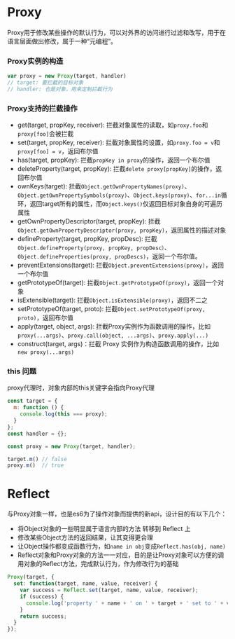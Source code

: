 # Proxy
Proxy用于修改某些操作的默认行为，可以对外界的访问进行过滤和改写，用于在语言层面做出修改，属于一种“元编程”。
### Proxy实例的构造
```javascript
var proxy = new Proxy(target, handler)
// target: 要拦截的目标对象
// handler: 也是对象，用来定制拦截行为
```
### Proxy支持的拦截操作
- get(target, propKey, receiver): 拦截对象属性的读取，如`proxy.foo`和`proxy[foo]`会被拦截
- set(target, propKey, receiver): 拦截对象属性的设置，如`proxy.foo = v`和`proxy[foo] = v`，返回布尔值
- has(target, propKey): 拦截`propKey in proxy`的操作，返回一个布尔值
- deleteProperty(target, propKey): 拦截`delete proxy[propKey]`的操作，返回布尔值
- ownKeys(target): 拦截`Object.getOwnPropertyNames(proxy)`、`Object.getOwnPropertySymbols(proxy)`、`Object.keys(proxy)`、`for...in`循环，返回target所有的属性，而`Object.keys()`仅返回目标对象自身的可遍历属性
- getOwnPropertyDescriptor(target, propKey): 拦截`Object.getOwnPropertyDescriptor(proxy, propKey)`，返回属性的描述对象
- defineProperty(target, propKey, propDesc): 拦截`Object.defineProperty(proxy, propKey, propDesc）`、`Object.defineProperties(proxy, propDescs)`，返回一个布尔值。
- preventExtensions(target): 拦截`Object.preventExtensions(proxy)`，返回一个布尔值
- getPrototypeOf(target): 拦截`Object.getPrototypeOf(proxy)`，返回一个对象
- isExtensible(target): 拦截`Object.isExtensible(proxy)`，返回不二之
- setPrototypeOf(target, proto): 拦截`Object.setPrototypeOf(proxy, proto)`，返回布尔值
- apply(target, object, args): 拦截Proxy实例作为函数调用的操作，比如`proxy(...args)`、`proxy.call(object, ...args)`、`proxy.apply(...)`
- construct(target, args)：拦截 Proxy 实例作为构造函数调用的操作，比如`new proxy(...args)`

### this 问题
proxy代理时，对象内部的this关键字会指向Proxy代理
```javascript
const target = {
  m: function () {
    console.log(this === proxy);
  }
};
const handler = {};

const proxy = new Proxy(target, handler);

target.m() // false
proxy.m()  // true
```
# Reflect
与Proxy对象一样，也是es6为了操作对象而提供的新api，设计目的有以下几个：
- 将Object对象的一些明显属于语言内部的方法 转移到 Reflect 上
- 修改某些Object方法的返回结果，让其变得更合理
- 让Object操作都变成函数行为，如`name in obj`变成`Reflect.has(obj, name)`
- Reflect对象和Proxy对象的方法一一对应，目的是让Proxy对象可以方便的调用对象的Reflect方法，完成默认行为，作为修改行为的基础
```javascript
Proxy(target, {
  set: function(target, name, value, receiver) {
    var success = Reflect.set(target, name, value, receiver);
    if (success) {
      console.log('property ' + name + ' on ' + target + ' set to ' + value);
    }
    return success;
  }
});
```
